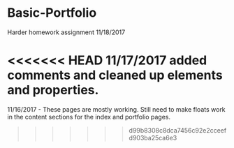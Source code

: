 # Basic-Portfolio
Harder homework assignment 11/18/2017

<<<<<<< HEAD
11/17/2017 added comments and cleaned up elements and properties.
=======
11/16/2017 - These pages are mostly working.  Still need to make floats work in the content sections for the index and portfolio pages.
>>>>>>> d99b8308c8dca7456c92e2cceefd903ba25ca6e3
